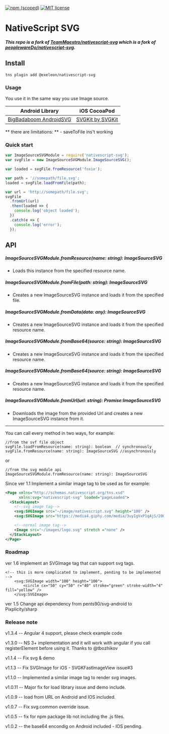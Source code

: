 [![npm (scoped)](https://img.shields.io/npm/v/@exeleon/nativescript-svg.svg)](https://www.npmjs.com/package/@exeleon/nativescript-svg)
[![MIT license](http://img.shields.io/badge/license-MIT-brightgreen.svg)](http://opensource.org/licenses/MIT)

# NativeScript SVG

***This repo is a fork of [TeamMaestro/nativescript-svg](https://github.com/TeamMaestro/nativescript-svg) which is a fork of [peoplewareDo/nativescript-svg](https://github.com/peoplewareDo/nativescript-svg).***

## Install

`tns plugin add @exeleon/nativescript-svg`

### Usage

You use it in the same way you use Image source.

| Android Library                                                     | iOS CocoaPod                                         |
| ------------------------------------------------------------------- | ---------------------------------------------------- |
| [BigBadaboom AndroidSVG](https://github.com/BigBadaboom/androidsvg) | [SVGKit by SVGKit](https://github.com/SVGKit/SVGKit) |

** there are limitations: ** - saveToFile ins't working

### Quick start

```js
var ImageSourceSVGModule = require('nativescript-svg');
var svgFile = new ImageSourceSVGModule.ImageSourceSVG();

var loaded = svgFile.fromResource('foxie');

var path = '//somepath/file.svg';
loaded = svgFile.loadFromFile(path);

var url = 'http://somepath/file.svg';
svgFile
  .fromUrl(url)
  .then(loaded => {
    console.log('object loaded');
  })
  .catch(e => {
    console.log('error');
  });
```

## API

##### ImageSourceSVGModule.fromResource(name: string): ImageSourceSVG

* Loads this instance from the specified resource name.

##### ImageSourceSVGModule.fromFile(path: string): ImageSourceSVG

* Creates a new ImageSourceSVG instance and loads it from the specified file.

##### ImageSourceSVGModule.fromData(data: any): ImageSourceSVG

* Creates a new ImageSourceSVG instance and loads it from the specified resource name.

##### ImageSourceSVGModule.fromBase64(source: string): ImageSourceSVG

* Creates a new ImageSourceSVG instance and loads it from the specified resource name.

##### ImageSourceSVGModule.fromBase64(source: string): ImageSourceSVG

* Creates a new ImageSourceSVG instance and loads it from the specified resource name.

##### ImageSourceSVGModule.fromUrl(url: string): Promise:ImageSourceSVG

* Downloads the image from the provided Url and creates a new ImageSourceSVG instance from it.

---

You can call every method in two ways, for example:

```
//from the svf file object
svgFile.loadFromResource(name: string): boolean  // synchronously
svgFile.fromResource(name: string): ImageSourceSVG //asynchronously
```

or

```
//from the svg module api
ImageSourceSVGModule.fromResource(name: string): ImageSourceSVG
```

Since ver 1.1 Implement a similar image tag to be used as for example:

```xml
<Page xmlns="http://schemas.nativescript.org/tns.xsd"
      xmlns:svg="nativescript-svg" loaded="pageLoaded">
  <StackLayout>
    <!--svg image tag-->
    <svg:SVGImage src="~/image/nativescript.svg" height="100" />
    <svg:SVGImage src="https://media4.giphy.com/media/3uyIgVxP1qAjS/200.svg" height="200" />

    <!--normal image tag-->
    <Image src="~/images/logo.svg" stretch ="none" />
  </StackLayout>
</Page>
```

### Roadmap

ver 1.6 implement an SVGImage tag that can support svg tags.

```
<!-- this is more complicated to implement, pending to be implemented -->
    <svg:SVGImage width="100" height="100">
        <circle cx="50" cy="50" r="40" stroke="green" stroke-width="4" fill="yellow" />
    </svg:SVGImage>
```

ver 1.5 Change api dependency from pents90/svg-android to Pixplicity/sharp

### Release note

v1.3.4 -- Angular 4 support, please check example code

v1.3.0 -- NS 3+ implementation and it will work with angular if you call registerElement before using it. Thanks to @tbozhikov

v1.1.4 -- Fix svg & demo

v1.1.3 -- Fix SVGImage for iOS - SVGKFastImageView issue#3

v1.1.0 -- Implemented a similar image tag to render svg images.

v1.0.11 -- Major fix for load library issue and demo include.

v1.0.9 -- load from URL on Android and IOS included.

v1.0.7 -- Fix svg.common override issue.

v1.0.5 -- fix for npm package lib not including the .js files.

v1.0.2 -- the base64 encondig on Android included - IOS pending.
